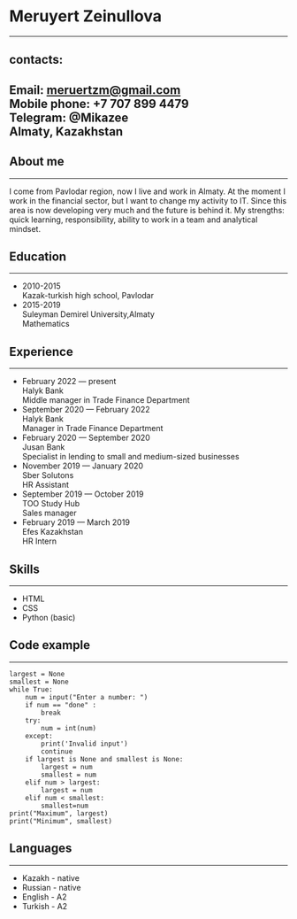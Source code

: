 # Meruyert Zeinullova
-------------------------
## contacts:
Email: meruertzm@gmail.com  
Mobile phone: +7 707 899 4479\
Telegram: @Mikazee\
Almaty, Kazakhstan
------------------------

## About me
-----------
I come from Pavlodar region, now I live and work in Almaty.
At the moment I work in the financial sector, but I want to change my activity to IT. 
Since this area is now developing very much and the future is behind it.
My strengths: quick learning, responsibility, ability to work in a team and analytical mindset.

## Education
-----------
- 2010-2015\
Kazak-turkish high school, Pavlodar
- 2015-2019\
Suleyman Demirel University,Almaty\
Mathematics

## Experience
------------
- February 2022 — present\
Halyk Bank\
Middle manager in Trade Finance Department
- September 2020 — February 2022\
Halyk Bank\
Manager in Trade Finance Department
- February 2020 — September 2020\
Jusan Bank\
Specialist in lending to small and medium-sized businesses
- November 2019 — January 2020\
Sber Solutons\
HR Assistant
- September 2019 — October 2019\
TOO Study Hub\
Sales manager
- February 2019 — March 2019\
Efes Kazakhstan\
HR Intern

## Skills
-------------
- HTML
- CSS
- Python (basic)

## Code example
-------------
```
largest = None
smallest = None
while True:
    num = input("Enter a number: ")
    if num == "done" : 
        break
    try:
        num = int(num)
    except:
        print('Invalid input')
        continue
    if largest is None and smallest is None:
        largest = num
        smallest = num
    elif num > largest:
        largest = num
    elif num < smallest:
        smallest=num
print("Maximum", largest)
print("Minimum", smallest)
```
## Languages
-------------
- Kazakh - native
- Russian - native
- English - A2
- Turkish - A2

